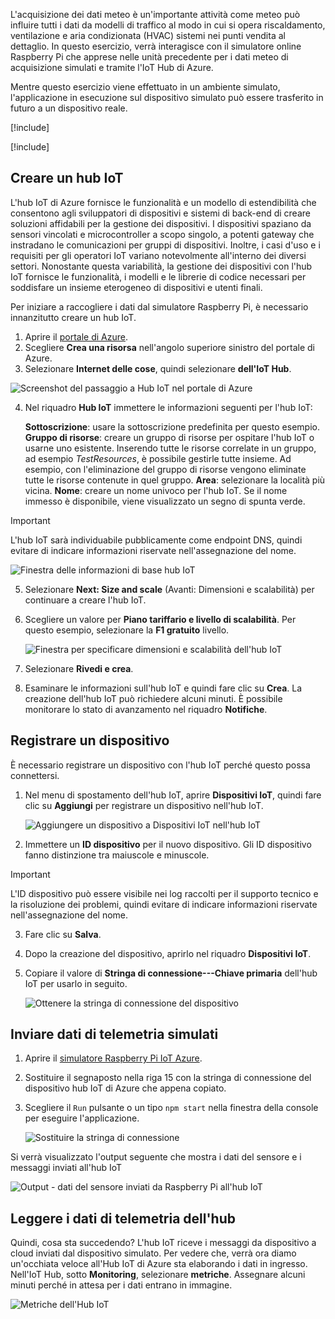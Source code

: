 L'acquisizione dei dati meteo è un'importante attività come meteo può influire tutti i dati da modelli di traffico al modo in cui si opera riscaldamento, ventilazione e aria condizionata (HVAC) sistemi nei punti vendita al dettaglio. In questo esercizio, verrà interagisce con il simulatore online Raspberry Pi che apprese nelle unità precedente per i dati meteo di acquisizione simulati e tramite l'IoT Hub di Azure.

Mentre questo esercizio viene effettuato in un ambiente simulato, l'applicazione in esecuzione sul dispositivo simulato può essere trasferito in futuro a un dispositivo reale.

[!include[](../../../includes/azure-sandbox-activate.md)]

[!include[](../../../includes/azure-sandbox-regions-first-mention-note.md)]

## <a name="create-an-iot-hub"></a>Creare un hub IoT
L'hub IoT di Azure fornisce le funzionalità e un modello di estendibilità che consentono agli sviluppatori di dispositivi e sistemi di back-end di creare soluzioni affidabili per la gestione dei dispositivi. I dispositivi spaziano da sensori vincolati e microcontroller a scopo singolo, a potenti gateway che instradano le comunicazioni per gruppi di dispositivi. Inoltre, i casi d'uso e i requisiti per gli operatori IoT variano notevolmente all'interno dei diversi settori. Nonostante questa variabilità, la gestione dei dispositivi con l'hub IoT fornisce le funzionalità, i modelli e le librerie di codice necessari per soddisfare un insieme eterogeneo di dispositivi e utenti finali.

Per iniziare a raccogliere i dati dal simulatore Raspberry Pi, è necessario innanzitutto creare un hub IoT.

1. Aprire il [portale di Azure](https://portal.azure.com?azure-portal=true).
2. Scegliere **Crea una risorsa** nell'angolo superiore sinistro del portale di Azure.
3. Selezionare **Internet delle cose**, quindi selezionare **dell'IoT Hub**.

![Screenshot del passaggio a Hub IoT nel portale di Azure](../media-draft/fa40d1bc51bc4490f657e3c1a8371b5b.png)

4. Nel riquadro **Hub IoT** immettere le informazioni seguenti per l'hub IoT:
   
   **Sottoscrizione**: usare la sottoscrizione predefinita per questo esempio.
   **Gruppo di risorse**: creare un gruppo di risorse per ospitare l'hub IoT o usarne uno esistente. Inserendo tutte le risorse correlate in un gruppo, ad esempio *TestResources*, è possibile gestirle tutte insieme. Ad esempio, con l'eliminazione del gruppo di risorse vengono eliminate tutte le risorse contenute in quel gruppo.
   **Area**: selezionare la località più vicina.
   **Nome**: creare un nome univoco per l'hub IoT. Se il nome immesso è disponibile, viene visualizzato un segno di spunta verde.

> [!IMPORTANT]
> L'hub IoT sarà individuabile pubblicamente come endpoint DNS, quindi evitare di indicare informazioni riservate nell'assegnazione del nome.

   ![Finestra delle informazioni di base hub IoT](./../media-draft/dbb7319388673b8ee0e0b407536156c0.png)

5. Selezionare **Next: Size and scale** (Avanti: Dimensioni e scalabilità) per continuare a creare l'hub IoT.
6. Scegliere un valore per **Piano tariffario e livello di scalabilità**. Per questo esempio, selezionare la **F1 gratuito** livello.

   ![Finestra per specificare dimensioni e scalabilità dell'hub IoT](../media-draft/b506eb3293fa4aa9d4785ad498fc476c.png)

7. Selezionare **Rivedi e crea**.

8. Esaminare le informazioni sull'hub IoT e quindi fare clic su **Crea**. La creazione dell'hub IoT può richiedere alcuni minuti. È possibile monitorare lo stato di avanzamento nel riquadro **Notifiche**.

<!--STOPPED HERE-->
<!--
Now that you have created an IoT hub, it's time to locate the important information that you use to connect devices and applications to your IoT hub. In your IoT hub navigation menu, open **Shared access policies**. Select the **iothubowner** policy, and then copy the **Connection string---primary key** of your IoT hub. For more information, see [Control access to IoT Hub](https://docs.microsoft.com/azure/iot-hub/iot-hub-devguide-security).

> [!NOTE]
> You do not need this iothubowner connection string for this set-up tutorial. However, you may need it for some of the tutorials or different IoT scenarios after you complete this set-up.

![Get your IoT hub connection string](../media-draft/a4b41e6ea46ccbef653c411a9829610c.png)
-->

## <a name="register-a-device"></a>Registrare un dispositivo
È necessario registrare un dispositivo con l'hub IoT perché questo possa connettersi.

1. Nel menu di spostamento dell'hub IoT, aprire **Dispositivi IoT**, quindi fare clic su **Aggiungi** per registrare un dispositivo nell'hub IoT.

   ![Aggiungere un dispositivo a Dispositivi IoT nell'hub IoT](../media-draft/ee5f177abcf06b86dd007fce3b8448ad.png)

2. Immettere un **ID dispositivo** per il nuovo dispositivo. Gli ID dispositivo fanno distinzione tra maiuscole e minuscole.

> [!IMPORTANT]
> L'ID dispositivo può essere visibile nei log raccolti per il supporto tecnico e la risoluzione dei problemi, quindi evitare di indicare informazioni riservate nell'assegnazione del nome.

3. Fare clic su **Salva**.
4. Dopo la creazione del dispositivo, aprirlo nel riquadro **Dispositivi IoT**.
5. Copiare il valore di **Stringa di connessione---Chiave primaria** dell'hub IoT per usarlo in seguito.

   ![Ottenere la stringa di connessione del dispositivo](../media-draft/fba4413dcb652be92a6ab0f6bb638561.png)

## <a name="send-simulated-telemetry"></a>Inviare dati di telemetria simulati

1. Aprire il [simulatore Raspberry Pi IoT Azure](https://azure-samples.github.io/raspberry-pi-web-simulator?azure-portal=true).
2. Sostituire il segnaposto nella riga 15 con la stringa di connessione del dispositivo hub IoT di Azure che appena copiato.
3. Scegliere il `Run` pulsante o un tipo `npm start` nella finestra della console per eseguire l'applicazione.
   
   ![Sostituire la stringa di connessione](../media-draft/Line15.png)

Si verrà visualizzato l'output seguente che mostra i dati del sensore e i messaggi inviati all'hub IoT

![Output - dati del sensore inviati da Raspberry Pi all'hub IoT](../media-draft/96b28d30e317b04347abb0d613738117.png)

## <a name="read-the-telemetry-from-your-hub"></a>Leggere i dati di telemetria dell'hub
 Quindi, cosa sta succedendo? L'hub IoT riceve i messaggi da dispositivo a cloud inviati dal dispositivo simulato. Per vedere che, verrà ora diamo un'occhiata veloce all'Hub IoT di Azure sta elaborando i dati in ingresso. Nell'IoT Hub, sotto **Monitoring**, selezionare **metriche**. Assegnare alcuni minuti perché in attesa per i dati entrano in immagine.
   
   ![Metriche dell'Hub IoT](../media-draft/HubMetrics.png)


<!--Reference links
https://docs.microsoft.com/azure/iot-hub/iot-hub-raspberry-pi-web-simulator-get-started-->
